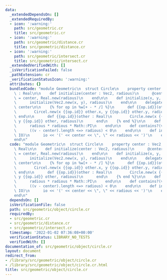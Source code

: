 ```yaml
---
data:
  _extendedDependsOn: []
  _extendedRequiredBy:
  - icon: ':warning:'
    path: src/geometric.cr
    title: src/geometric.cr
  - icon: ':warning:'
    path: src/geometric/distance.cr
    title: src/geometric/distance.cr
  - icon: ':warning:'
    path: src/geometric/intersect.cr
    title: src/geometric/intersect.cr
  _extendedVerifiedWith: []
  _isVerificationFailed: false
  _pathExtension: cr
  _verificationStatusIcon: ':warning:'
  attributes: {}
  bundledCode: "module Geometric\n  struct Circle\n    property center : Vec2, radious\
    \ : Real\n\n    def initialize(center : Vec2, radious)\n      @center, @radious\
    \ = center, Real.new(radious)\n    end\n\n    def initialize(x, y, radious)\n\
    \      initialize(Vec2.new(x, y), radious)\n    end\n\n    delegate x, y, to:\
    \ center\n\n    {% for op in %w[+ - * /] %}\n      def {{op.id}}(other : Vec2)\n\
    \        Circel.new(x {{op.id}} other.x, y {{op.id}} other.y, radious)\n     \
    \ end\n\n      def {{op.id}}(other : Real)\n        Circle.new(x {{op.id}} other,\
    \ y {{op.id}} other, radious)\n      end\n    {% end %}\n\n    def area : Real\n\
    \      radious * radious * Math::PI\n    end\n\n    def contains?(v : Vec2)\n\
    \      ((v - center).length <=> radious) < 0\n    end\n\n    def inspect(io :\
    \ IO)\n      io << '(' << center << \", \" << radious << ')'\n    end\n  end\n\
    end\n"
  code: "module Geometric\n  struct Circle\n    property center : Vec2, radious :\
    \ Real\n\n    def initialize(center : Vec2, radious)\n      @center, @radious\
    \ = center, Real.new(radious)\n    end\n\n    def initialize(x, y, radious)\n\
    \      initialize(Vec2.new(x, y), radious)\n    end\n\n    delegate x, y, to:\
    \ center\n\n    {% for op in %w[+ - * /] %}\n      def {{op.id}}(other : Vec2)\n\
    \        Circel.new(x {{op.id}} other.x, y {{op.id}} other.y, radious)\n     \
    \ end\n\n      def {{op.id}}(other : Real)\n        Circle.new(x {{op.id}} other,\
    \ y {{op.id}} other, radious)\n      end\n    {% end %}\n\n    def area : Real\n\
    \      radious * radious * Math::PI\n    end\n\n    def contains?(v : Vec2)\n\
    \      ((v - center).length <=> radious) < 0\n    end\n\n    def inspect(io :\
    \ IO)\n      io << '(' << center << \", \" << radious << ')'\n    end\n  end\n\
    end\n"
  dependsOn: []
  isVerificationFile: false
  path: src/geometric/object/circle.cr
  requiredBy:
  - src/geometric.cr
  - src/geometric/distance.cr
  - src/geometric/intersect.cr
  timestamp: '2022-01-02 07:36:08+00:00'
  verificationStatus: LIBRARY_NO_TESTS
  verifiedWith: []
documentation_of: src/geometric/object/circle.cr
layout: document
redirect_from:
- /library/src/geometric/object/circle.cr
- /library/src/geometric/object/circle.cr.html
title: src/geometric/object/circle.cr
---
```

